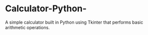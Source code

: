 # Calculator-Python-
A simple calculator built in Python using Tkinter that performs basic arithmetic operations.
